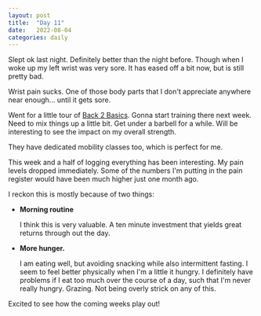 ```yaml
---
layout: post
title:  "Day 11"
date:   2022-08-04
categories: daily
---
```

Slept ok last night. Definitely better than the night before. Though when I woke up my left wrist was very sore. It has eased off a bit now, but is still pretty bad.

Wrist pain sucks. One of those body parts that I don't appreciate anywhere near enough... until it gets sore. 

Went for a little tour of [Back 2 Basics](https://www.getback2basics.ie/). Gonna start training there next week. Need to mix things up a little bit. Get under a barbell for a while. Will be interesting to see the impact on my overall strength.

They have dedicated mobility classes too, which is perfect for me.

This week and a half of logging everything has been interesting. My pain levels dropped immediately. Some of the numbers I'm putting in the pain register would have been much higher just one month ago. 

I reckon this is mostly because of two things:

* **Morning routine** 

	I think this is very valuable. A ten minute investment that yields great returns through out the day.

* **More hunger.**

	I am eating well, but avoiding snacking while also intermittent fasting. I seem to feel better physically when I'm a little it hungry. I definitely have problems if I eat too much over the course of a day, such that I'm never really hungry. Grazing. Not being overly strick on any of this.  

Excited to see how the coming weeks play out!